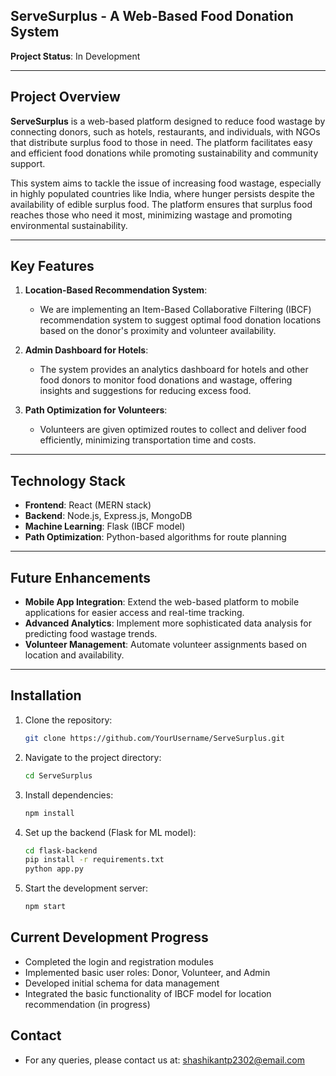 ## ServeSurplus - A Web-Based Food Donation System

**Project Status**: In Development

---

## Project Overview

**ServeSurplus** is a web-based platform designed to reduce food wastage by connecting donors, such as hotels, restaurants, and individuals, with NGOs that distribute surplus food to those in need. The platform facilitates easy and efficient food donations while promoting sustainability and community support.

This system aims to tackle the issue of increasing food wastage, especially in highly populated countries like India, where hunger persists despite the availability of edible surplus food. The platform ensures that surplus food reaches those who need it most, minimizing wastage and promoting environmental sustainability.

---

## Key Features

1. **Location-Based Recommendation System**:
   - We are implementing an Item-Based Collaborative Filtering (IBCF) recommendation system to suggest optimal food donation locations based on the donor's proximity and volunteer availability.

2. **Admin Dashboard for Hotels**:
   - The system provides an analytics dashboard for hotels and other food donors to monitor food donations and wastage, offering insights and suggestions for reducing excess food.

3. **Path Optimization for Volunteers**:
   - Volunteers are given optimized routes to collect and deliver food efficiently, minimizing transportation time and costs.

---

## Technology Stack

- **Frontend**: React (MERN stack)
- **Backend**: Node.js, Express.js, MongoDB
- **Machine Learning**: Flask (IBCF model)
- **Path Optimization**: Python-based algorithms for route planning

---

## Future Enhancements

- **Mobile App Integration**: Extend the web-based platform to mobile applications for easier access and real-time tracking.
- **Advanced Analytics**: Implement more sophisticated data analysis for predicting food wastage trends.
- **Volunteer Management**: Automate volunteer assignments based on location and availability.
  
---

## Installation

1. Clone the repository:

   ```bash
   git clone https://github.com/YourUsername/ServeSurplus.git

2. Navigate to the project directory:

    ```bash
    cd ServeSurplus


3. Install dependencies:


    ```bash
    npm install

4. Set up the backend (Flask for ML model):

    ```bash
    cd flask-backend
    pip install -r requirements.txt
    python app.py


5. Start the development server:

    ```bash
    npm start

## Current Development Progress
- Completed the login and registration modules
- Implemented basic user roles: Donor, Volunteer, and Admin
- Developed initial schema for data management
- Integrated the basic functionality of IBCF model for location recommendation (in progress)



## Contact
- For any queries, please contact us at: shashikantp2302@email.com


